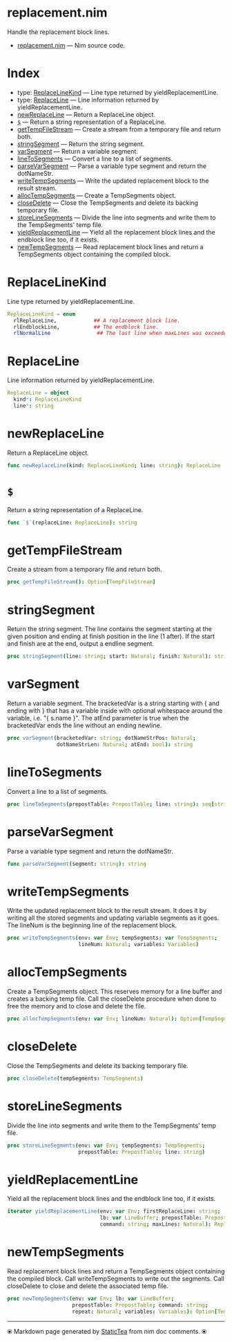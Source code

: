 # replacement.nim

Handle the replacement block lines.

* [replacement.nim](../src/replacement.nim) &mdash; Nim source code.
# Index

* type: [ReplaceLineKind](#replacelinekind) &mdash; Line type returned by yieldReplacementLine.
* type: [ReplaceLine](#replaceline) &mdash; Line information returned by yieldReplacementLine.
* [newReplaceLine](#newreplaceline) &mdash; Return a ReplaceLine object.
* [`$`](#) &mdash; Return a string representation of a ReplaceLine.
* [getTempFileStream](#gettempfilestream) &mdash; Create a stream from a temporary file and return both.
* [stringSegment](#stringsegment) &mdash; Return the string segment.
* [varSegment](#varsegment) &mdash; Return a variable segment.
* [lineToSegments](#linetosegments) &mdash; Convert a line to a list of segments.
* [parseVarSegment](#parsevarsegment) &mdash; Parse a variable type segment and return the dotNameStr.
* [writeTempSegments](#writetempsegments) &mdash; Write the updated replacement block to the result stream.
* [allocTempSegments](#alloctempsegments) &mdash; Create a TempSegments object.
* [closeDelete](#closedelete) &mdash; Close the TempSegments and delete its backing temporary file.
* [storeLineSegments](#storelinesegments) &mdash; Divide the line into segments and write them to the TempSegments' temp file.
* [yieldReplacementLine](#yieldreplacementline) &mdash; Yield all the replacement block lines and the endblock line too, if it exists.
* [newTempSegments](#newtempsegments) &mdash; Read replacement block lines and return a TempSegments object containing the compiled block.

# ReplaceLineKind

Line type returned by yieldReplacementLine.

```nim
ReplaceLineKind = enum
  rlReplaceLine,            ## A replacement block line.
  rlEndblockLine,           ## The endblock line.
  rlNormalLine               ## The last line when maxLines was exceeded.
```

# ReplaceLine

Line information returned by yieldReplacementLine.

```nim
ReplaceLine = object
  kind*: ReplaceLineKind
  line*: string

```

# newReplaceLine

Return a ReplaceLine object.

```nim
func newReplaceLine(kind: ReplaceLineKind; line: string): ReplaceLine
```

# `$`

Return a string representation of a ReplaceLine.

```nim
func `$`(replaceLine: ReplaceLine): string
```

# getTempFileStream

Create a stream from a temporary file and return both.

```nim
proc getTempFileStream(): Option[TempFileStream]
```

# stringSegment

Return the string segment. The line contains the segment starting at the given position and ending at finish position in the line (1 after). If the start and finish are at the end, output a endline segment.

```nim
proc stringSegment(line: string; start: Natural; finish: Natural): string
```

# varSegment

Return a variable segment. The bracketedVar is a string starting with { and ending with } that has a variable inside with optional whitespace around the variable, i.e. "{ s.name }". The atEnd parameter is true when the bracketedVar ends the line without an ending newline.

```nim
proc varSegment(bracketedVar: string; dotNameStrPos: Natural;
                dotNameStrLen: Natural; atEnd: bool): string
```

# lineToSegments

Convert a line to a list of segments.

```nim
proc lineToSegments(prepostTable: PrepostTable; line: string): seq[string]
```

# parseVarSegment

Parse a variable type segment and return the dotNameStr.

```nim
func parseVarSegment(segment: string): string
```

# writeTempSegments

Write the updated replacement block to the result stream.  It does it by writing all the stored segments and updating variable segments as it goes. The lineNum is the beginning line of the replacement block.

```nim
proc writeTempSegments(env: var Env; tempSegments: var TempSegments;
                       lineNum: Natural; variables: Variables)
```

# allocTempSegments

Create a TempSegments object. This reserves memory for a line buffer and creates a backing temp file. Call the closeDelete procedure when done to free the memory and to close and delete the file.

```nim
proc allocTempSegments(env: var Env; lineNum: Natural): Option[TempSegments]
```

# closeDelete

Close the TempSegments and delete its backing temporary file.

```nim
proc closeDelete(tempSegments: TempSegments)
```

# storeLineSegments

Divide the line into segments and write them to the TempSegments' temp file.

```nim
proc storeLineSegments(env: var Env; tempSegments: TempSegments;
                       prepostTable: PrepostTable; line: string)
```

# yieldReplacementLine

Yield all the replacement block lines and the endblock line too, if it exists.

```nim
iterator yieldReplacementLine(env: var Env; firstReplaceLine: string;
                              lb: var LineBuffer; prepostTable: PrepostTable;
                              command: string; maxLines: Natural): ReplaceLine
```

# newTempSegments

Read replacement block lines and return a TempSegments object containing the compiled block. Call writeTempSegments to write out the segments. Call closeDelete to close and delete the associated temp file.

```nim
proc newTempSegments(env: var Env; lb: var LineBuffer;
                     prepostTable: PrepostTable; command: string;
                     repeat: Natural; variables: Variables): Option[TempSegments]
```


---
⦿ Markdown page generated by [StaticTea](https://github.com/flenniken/statictea/) from nim doc comments. ⦿

